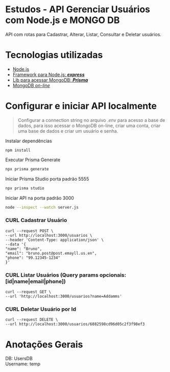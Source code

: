 # Estudos - API Gerenciar Usuários com Node.js e MONGO DB

API com rotas para Cadastrar, Alterar, Listar, Consultar e Deletar usuários.

# Tecnologias utilizadas

- [Node.js](https://nodejs.org/pt)
- [Framework para Node.js: ***express***](https://www.npmjs.com/package/express)
- [Lib para acessar MongoDB: ***Prisma***](https://www.prisma.io/docs/getting-started/setup-prisma/start-from-scratch/mongodb-node-mongodb)
- [MongoDB _on-line_](https://account.mongodb.com/account/login)

# Configurar e iniciar API localmente

> Configurar a connection string no arquivo _.env_ para acesso a  base de dados, para isso acessar o MongoDB on-line, criar uma conta, criar uma base de dados e criar um usuário e senha.

Instalar dependências

````
npm install
````

Executar Prisma Generate

````bash
npx prisma generate 
````

Iniciar Prisma Studio porta padrão 5555

````bash
npx prisma studio
````

Iniciar API na porta padrão 3000

````bash
node --inspect --watch server.js
````

### CURL Cadastrar Usuário

````curl
curl --request POST \
--url http://localhost:3000/usuarios \
--header 'Content-Type: application/json' \
--data '{
"name": "Bruno",
"email": "bruno.post@post.emayll.us.en",
"phone": "99.12345-1234"
}'
````

### CURL Listar Usuários (Query params opcionais: [id|name|email|phone])

````curl
curl --request GET \
--url 'http://localhost:3000/usuarios?name=Addamms'
```` 

### CURL Deletar Usuário por Id

````curl
curl --request DELETE \
--url http://localhost:3000/usuarios/6882598cd96d05c2f3f98ef3
````

# Anotações Gerais

DB: UsersDB  
Username: temp  


